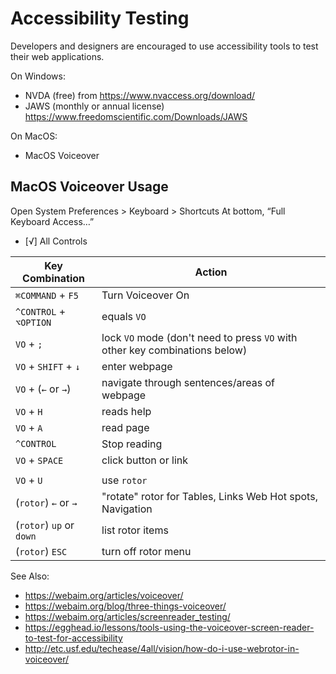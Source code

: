 # Accessibility Testing

Developers and designers are encouraged to use accessibility tools to test their web applications.

On Windows:

- NVDA (free) from https://www.nvaccess.org/download/
- JAWS (monthly or annual license) https://www.freedomscientific.com/Downloads/JAWS

On MacOS:

- MacOS Voiceover

## MacOS Voiceover Usage

Open System Preferences > Keyboard > Shortcuts
At bottom, “Full Keyboard Access…”

- [√] All Controls

| Key Combination          | Action                                                                      |
| ------------------------ | --------------------------------------------------------------------------- |
| `⌘COMMAND` + `F5`        | Turn Voiceover On                                                           |
| `^CONTROL` + `⌥OPTION`   | equals `VO`                                                                 |
| `VO` + `;`               | lock `VO` mode (don't need to press `VO` with other key combinations below) |
| `VO` + `SHIFT` + `↓`     | enter webpage                                                               |
| `VO` + (`←` or `→`)      | navigate through sentences/areas of webpage                                 |
| `VO` + `H`               | reads help                                                                  |
| `VO` + `A`               | read page                                                                   |
| `^CONTROL`               | Stop reading                                                                |
| `VO` + `SPACE`           | click button or link                                                        |
|                          |                                                                             |
| `VO` + `U`               | use `rotor`                                                                 |
| (`rotor`) `←` or `→`     | "rotate" rotor for Tables, Links Web Hot spots, Navigation                  |
| (`rotor`) `up` or `down` | list rotor items                                                            |
| (`rotor`) `ESC`          | turn off rotor menu                                                         |

See Also:

- https://webaim.org/articles/voiceover/
- https://webaim.org/blog/three-things-voiceover/
- https://webaim.org/articles/screenreader_testing/
- https://egghead.io/lessons/tools-using-the-voiceover-screen-reader-to-test-for-accessibility
- http://etc.usf.edu/techease/4all/vision/how-do-i-use-webrotor-in-voiceover/
